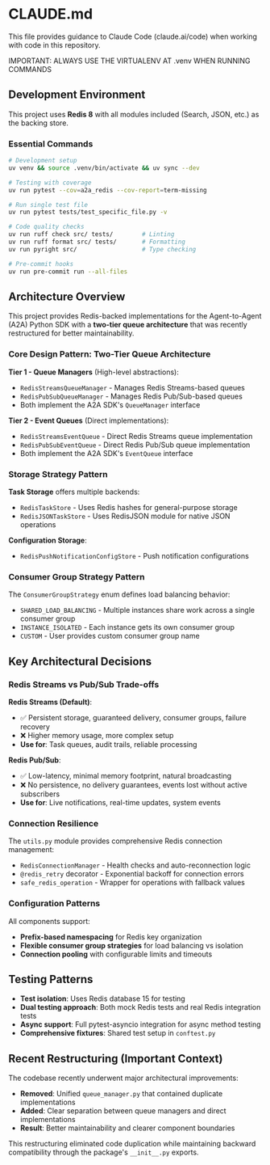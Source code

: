 # CLAUDE.md

This file provides guidance to Claude Code (claude.ai/code) when working with code in this repository.


IMPORTANT: ALWAYS USE THE VIRTUALENV AT .venv WHEN RUNNING COMMANDS


## Development Environment

This project uses **Redis 8** with all modules included (Search, JSON, etc.) as the backing store.

### Essential Commands

```bash
# Development setup
uv venv && source .venv/bin/activate && uv sync --dev

# Testing with coverage
uv run pytest --cov=a2a_redis --cov-report=term-missing

# Run single test file
uv run pytest tests/test_specific_file.py -v

# Code quality checks
uv run ruff check src/ tests/        # Linting
uv run ruff format src/ tests/       # Formatting
uv run pyright src/                  # Type checking

# Pre-commit hooks
uv run pre-commit run --all-files
```

## Architecture Overview

This project provides Redis-backed implementations for the Agent-to-Agent (A2A) Python SDK with a **two-tier queue architecture** that was recently restructured for better maintainability.

### Core Design Pattern: Two-Tier Queue Architecture

**Tier 1 - Queue Managers** (High-level abstractions):
- `RedisStreamsQueueManager` - Manages Redis Streams-based queues
- `RedisPubSubQueueManager` - Manages Redis Pub/Sub-based queues
- Both implement the A2A SDK's `QueueManager` interface

**Tier 2 - Event Queues** (Direct implementations):
- `RedisStreamsEventQueue` - Direct Redis Streams queue implementation
- `RedisPubSubEventQueue` - Direct Redis Pub/Sub queue implementation
- Both implement the A2A SDK's `EventQueue` interface

### Storage Strategy Pattern

**Task Storage** offers multiple backends:
- `RedisTaskStore` - Uses Redis hashes for general-purpose storage
- `RedisJSONTaskStore` - Uses RedisJSON module for native JSON operations

**Configuration Storage**:
- `RedisPushNotificationConfigStore` - Push notification configurations

### Consumer Group Strategy Pattern

The `ConsumerGroupStrategy` enum defines load balancing behavior:
- `SHARED_LOAD_BALANCING` - Multiple instances share work across a single consumer group
- `INSTANCE_ISOLATED` - Each instance gets its own consumer group
- `CUSTOM` - User provides custom consumer group name

## Key Architectural Decisions

### Redis Streams vs Pub/Sub Trade-offs

**Redis Streams (Default)**:
- ✅ Persistent storage, guaranteed delivery, consumer groups, failure recovery
- ❌ Higher memory usage, more complex setup
- **Use for**: Task queues, audit trails, reliable processing

**Redis Pub/Sub**:
- ✅ Low-latency, minimal memory footprint, natural broadcasting
- ❌ No persistence, no delivery guarantees, events lost without active subscribers
- **Use for**: Live notifications, real-time updates, system events

### Connection Resilience

The `utils.py` module provides comprehensive Redis connection management:
- `RedisConnectionManager` - Health checks and auto-reconnection logic
- `@redis_retry` decorator - Exponential backoff for connection errors
- `safe_redis_operation` - Wrapper for operations with fallback values

### Configuration Patterns

All components support:
- **Prefix-based namespacing** for Redis key organization
- **Flexible consumer group strategies** for load balancing vs isolation
- **Connection pooling** with configurable limits and timeouts

## Testing Patterns

- **Test isolation**: Uses Redis database 15 for testing
- **Dual testing approach**: Both mock Redis tests and real Redis integration tests
- **Async support**: Full pytest-asyncio integration for async method testing
- **Comprehensive fixtures**: Shared test setup in `conftest.py`

## Recent Restructuring (Important Context)

The codebase recently underwent major architectural improvements:
- **Removed**: Unified `queue_manager.py` that contained duplicate implementations
- **Added**: Clear separation between queue managers and direct implementations
- **Result**: Better maintainability and clearer component boundaries

This restructuring eliminated code duplication while maintaining backward compatibility through the package's `__init__.py` exports.
